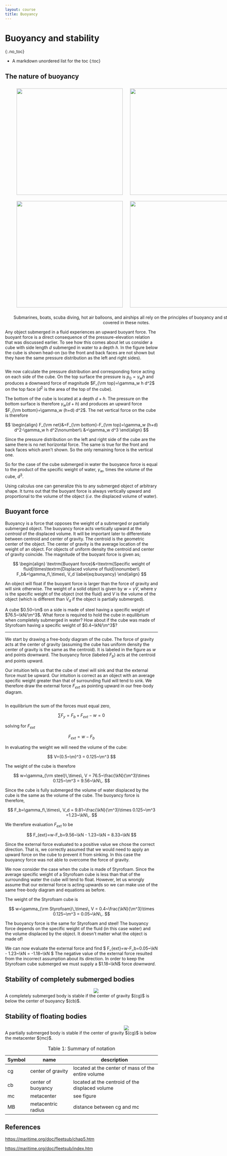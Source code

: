 ```yaml
---
layout: course
title: Buoyancy
---
```


# Buoyancy and stability
{:.no_toc}

* A markdown unordered list for the toc
{:toc}

## The nature of buoyancy


<div class="photo" style="width: 800px;  text-align:center">
  <img src="img\submarine-1107176_640.jpg"  style="width:350px; height:auto; display: inline-block; padding: 10px;">
  <img src="img\diver-752667_640.jpg"  style="width:350px; height:auto; display: inline-block; padding: 10px;">
  <BR>
  <img src="img\hot-air-ballooning-3907153_640.jpg"  style="width:350px; height:auto; display: inline-block; padding: 10px;">
  <img src="img\zeppelin-282606_640.jpg"  style="width:350px; height:auto; display: inline-block; padding: 10px;">
  <p>
  Submarines, boats, scuba diving, hot air balloons, and airships all rely on the principles of buoyancy and stability covered in these notes.
  </p>
</div>

Any object submerged in a fluid experiences an upward buoyant force.  The buoyant force is a direct consequence of the pressure-elevation relation that was discussed earlier.  To see how this comes about let us consider a cube with side length $d$ submerged in water to a depth $h$.  In the figure below the cube is shown head-on (so the front and back faces are not shown but they have the same pressure distribution as the left and right sides).  

<div class="photo" style="width: 500px;">
  <img src="img\buoyancy0.png" alt="">
  <p>  </p>
</div>

 We now calculate the pressure distribution and corresponding force acting on each side of the cube.  On the top surface the pressure is $p_0=\gamma_w h$ and produces a downward force of magnitude $F_{\rm top}=\gamma_w h d^2$ on the top face ($d^2$ is the area of the top of the cube).

 The bottom of the cube is located at a depth $d+h$.  The pressure on the bottom surface is therefore $\gamma_w (d+h)$ and produces an upward force $F_{\rm bottom}=\gamma_w (h+d) d^2$.  The net vertical force on the cube is therefore

 $$
 \begin{align}
 F_{\rm net}&=F_{\rm bottom}-F_{\rm top}=\gamma_w (h+d) d^2-\gamma_w h d^2\nonumber\\
 &=\gamma_w d^3
 \end{align}
 $$

Since the pressure distribution on the left and right side of the cube are the same there is no net horizontal force.  The same is true for the front and back faces which aren't shown.  So the only remaining force is the vertical one.  

So for the case of the cube submerged in water the buoyance force is equal to the product of the specific weight of water, $\gamma_w$, times the volume of the cube, $d^3$.

Using calculus one can generalize this to any submerged object of arbitrary shape.  It turns out that the buoyant force is always vertically upward and proportional to the volume of the object ($i.e.$ the displaced volume of water).  


## Buoyant force

Buoyancy is a force that opposes the weight of a submerged or partially submerged object. The buoyancy force acts vertically upward at the *centroid* of the displaced volume. It will be important later to differentiate between centroid and center of gravity. The centroid is the geometric center of the object. The center of gravity is the average location of the weight of an object. For objects of uniform density the centroid and center of gravity coincide. The magnitude of the buoyant force is given as;

$$
\begin{align}
\textrm{Buoyant force}&=\textrm{Specific weight of fluid}\times\textrm{Displaced volume of fluid}\nonumber\\
F_b&=\gamma_f\,\times\, V_d
\label{eq:buoyancy}
\end{align}
$$

An object will float if the buoyant force is larger than the force of gravity and will sink otherwise. The weight of a solid object is given by $w=\gamma V$, where $\gamma$ is the specific weight of the object (not the fluid) and $V$ is the volume of the object (which is different than $V_d$ if the object is partially submerged).

<div class="example">

A cube $0.50~\m$ on a side is made of steel having a specific weight of $76.5~\kN/\m^3$. What force is required to hold the cube in equilibrium when completely submerged in water? How about if the cube was made of Styrofoam having a specific weight of $0.4~\kN/\m^3$?

<hr>

We start by drawing a free-body diagram of the cube. The force of gravity acts at the center of gravity (assuming the cube has uniform density the center of gravity is the same as the centroid). It is labeled in the figure as $w$ and points downward. The buoyancy force (labeled $F_b$) acts at the centroid and points upward.

Our intuition tells us that the cube of steel will sink and that the external force must be upward. Our intuition is correct as an object with an average specific weight greater than that of surrounding fluid will tend to sink. We therefore draw the external force $F_{ext}$ as pointing upward in our free-body diagram.

<div class="photo" style="width: 500px;">
  <img src="img\buoyancy1.png" alt="">
  <p>  </p>
</div>

In equilibrium the sum of the forces must equal zero,

$$ \sum F_y=F_b+F_{ext}-w=0 $$

solving for $F_{ext}$

$$ F_{ext}=w-F_b $$

In evaluating the weight we will need the volume of the cube:

$$
V=(0.5~\m)^3 = 0.125~\m^3
$$

The weight of the cube is therefore

$$
w=\gamma_{\rm steel}\,\times\, V = 76.5~\frac{\kN}{\m^3}\times 0.125~\m^3 = 9.56~\kN\,.
$$

Since the cube is fully submerged the volume of water displaced by the cube is the same as the volume of the cube. The buoyancy force is therefore,

$$
F_b=\gamma_f\,\times\, V_d = 9.81~\frac{\kN}{\m^3}\times 0.125~\m^3 =1.23~\kN\,.
$$

We therefore evaluation $F_{ext}$ to be

$$
F_{ext}=w-F_b=9.56~\kN - 1.23~\kN = 8.33~\kN
$$

Since the external force evaluated to a positive value we chose the correct direction. That is, we correctly assumed that we would need to apply an upward force on the cube to prevent it from sinking. In this case the buoyancy force was not able to overcome the force of gravity.

We now consider the case when the cube is made of Styrofoam. Since the average specific weight of a Styrofoam cube is less than that of the surrounding water the cube will tend to float. However, let us wrongly assume that our external force is acting upwards so we can make use of the same free-body diagram and equations as before.

The weight of the Styrofoam cube is

$$ w=\gamma_{\rm Styrofoam}\,\times\, V = 0.4~\frac{\kN}{\m^3}\times 0.125~\m^3 = 0.05~\kN\,. $$

The buoyancy force is the same for Styrofoam and steel! The buoyancy force depends on the specific weight of the fluid (in this case water) and the volume displaced by the object. It doesn\'t matter what the object is made of!

We can now evaluate the external force and find $ F_{ext}=w-F_b=0.05~\kN - 1.23~\kN = -1.18~\kN $ The negative value of the external force resulted from the incorrect assumption about its direction. In order to keep the Styrofoam cube submerged we must supply a $1.18~\kN$ force *downward*.

</div>

## Stability of completely submerged bodies

<div class="photo" style="width: 600px;  text-align:center">
<img src="img\submarine_stability.svg">
</div>

<div class="callout">
A completely submerged body is stable if the center of gravity $(cg)$ is below the center of buoyancy $(cb)$.
</div>

## Stability of floating bodies

<div class="photo" style="width: 800px;  text-align:center">
<img src="img\boat_stability.svg">
</div>

<div class="callout">
A partially submerged body is stable if the center of gravity $(cg)$ is below the metacenter $(mc)$.
</div>

<table class="table table-striped">
<caption>
Table 1: Summary of notation
</caption>
  <thead>
    <tr><th>Symbol</th><th>name</th><th>description</th></tr>
  </thead>
  <tbody>
    <tr><td>cg</td><td>center of gravity</td><td>located at the center of mass of the entire volume</td></tr>
    <tr><td>cb</td><td>center of buoyancy</td><td>located at the centroid of the displaced volume</td></tr>
    <tr><td>mc</td><td>metacenter</td><td>see figure </td></tr>
    <tr><td>MB</td><td>metacentric radius</td><td>distance between cg and mc</td></tr>
  </tbody>

</table>

## References
https://maritime.org/doc/fleetsub/chap5.htm

https://maritime.org/doc/fleetsub/index.htm
